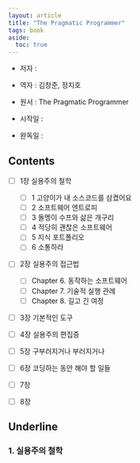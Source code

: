 ```yaml
---
layout: article
title: "The Pragmatic Programmer"
tags: book
aside:
  toc: true
---
```




- 저자 :  
- 역자 : 김창준, 정지호

- 원서 : The Pragmatic Programmer

- 시작일 :

- 완독일 :

  

## Contents

- [ ] 1장 실용주의 철학
  
  - [ ] 1 고양이가 내 소스코드를 삼켰어요
  - [ ] 2 소프트웨어 엔트로피
  - [ ] 3 돌멩이 수프와 삶은 개구리
  - [ ] 4 적당히 괜찮은 소프트웨어
  - [ ] 5 지식 포트폴리오
  - [ ] 6 소통하라
  
- [ ] 2장 실용주의 접근법

  - [ ] Chapter 6. 동작하는 소프트웨어
  - [ ] Chapter 7. 기술적 실행 관례
  - [ ] Chapter 8. 길고 긴 여정

- [ ] 3장 기본적인 도구
  
- [ ] 4장 실용주의 편집증
  
- [ ] 5장 구부러지거나 부러지거나
  
- [ ] 6장 코딩하는 동안 해야 할 일들
  
- [ ] 7장
  
- [ ] 8장
  
  

## Underline

### 1. 실용주의 철학 

